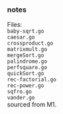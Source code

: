 ### notes
Files:\
```baby-sqrt.go```\
```caesar.go```\
```crossproduct.go```\
```matrixmult.go```\
```mergeSort.go```\
```palindrome.go```\
```perfsquare.go```\
```quickSort.go```\
```rec-factorial.go```\
```rec-power.go```\
```sqfro.go```\
```vander.go```\
sourced from M1.
